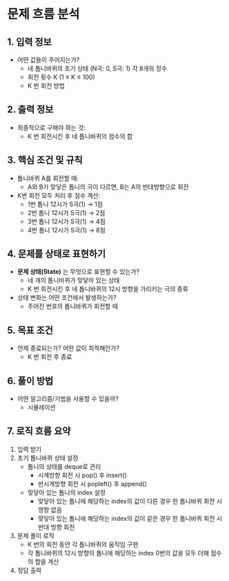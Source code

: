 # 문제 흐름 분석

## 1. 입력 정보
- 어떤 값들이 주어지는가?
  - 네 톱니바퀴의 초기 상태 (N극: 0, S극: 1) 각 8개의 정수
  - 회전 횟수 K (1 ≤ K ≤ 100)
  - K 번 회전 방법

## 2. 출력 정보
- 최종적으로 구해야 하는 것:
  - K 번 회전시킨 후 네 톱니바퀴의 점수의 합

## 3. 핵심 조건 및 규칙
- 톱니바퀴 A를 회전할 때:
  - A와 B가 맞닿은 톱니의 극이 다르면, B는 A의 반대방향으로 회전
- K번 회전 모두 처리 후 점수 계산:
  - 1번 톱니 12시가 S극(1) → 1점
  - 2번 톱니 12시가 S극(1) → 2점
  - 3번 톱니 12시가 S극(1) → 4점
  - 4번 톱니 12시가 S극(1) → 8점

## 4. 문제를 상태로 표현하기
- **문제 상태(State)** 는 무엇으로 표현할 수 있는가?
  - 네 개의 톱니바퀴가 맞닿아 있는 상태
  - K 번 회전시킨 후 네 톱니바퀴의 12시 방향을 가리키는 극의 종류
- 상태 변화는 어떤 조건에서 발생하는가?
  - 주어진 번호의 톱니바퀴가 회전할 때

## 5. 목표 조건
- 언제 종료되는가? 어떤 값이 최적해인가?
  - K 번 회전 후 종료

## 6. 풀이 방법
- 어떤 알고리즘/기법을 사용할 수 있을까?
  - 시뮬레이션

## 7. 로직 흐름 요약
1. 입력 받기
2. 초기 톱니바퀴 상태 설정
   - 톱니의 상태를 deque로 관리
      - 시계방향 회전 시 pop() 후 insert()
      - 반시계방향 회전 시 popleft() 후 append()
   - 맞닿아 있는 톱니의 index 설정
      - 맞닿아 있는 톱니에 해당하는 index의 값이 다른 경우 한 톱니바퀴 회전 시 영향 없음
      - 맞닿아 있는 톱니에 해당하는 index의 값이 같은 경우 한 톱니바퀴 회전 시 반대 방향 회전
3. 문제 풀이 로직
   - K 번의 회전 동안 각 톱니바퀴의 움직임 구현
   - 각 톱니바퀴의 12시 방향의 톱니에 해당하는 index 0번의 값을 모두 더해 점수의 합을 계산
4. 정답 출력
